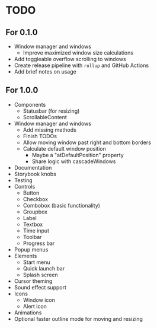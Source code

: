 # TODO

## For 0.1.0

* Window manager and windows
  * Improve maximized window size calculations
* Add toggleable overflow scrolling to windows
* Create release pipeline with `rollup` and GitHub Actions
* Add brief notes on usage

## For 1.0.0

* Components
  * Statusbar (for resizing)
  * ScrollableContent
* Window manager and windows
  * Add missing methods
  * Finish TODOs
  * Allow moving window past right and bottom borders
  * Calculate default window position
    * Maybe a "atDefaultPosition" property
    * Share logic with cascadeWindows
* Documentation
* Storybook knobs
* Testing
* Controls
  * Button
  * Checkbox
  * Combobox (basic functionality)
  * Groupbox
  * Label
  * Textbox
  * Time input
  * Toolbar
  * Progress bar
* Popup menus
* Elements
  * Start menu
  * Quick launch bar
  * Splash screen
* Cursor theming
* Sound effect support
* Icons
  * Window icon
  * Alert icon
* Animations
* Optional faster outline mode for moving and resizing
